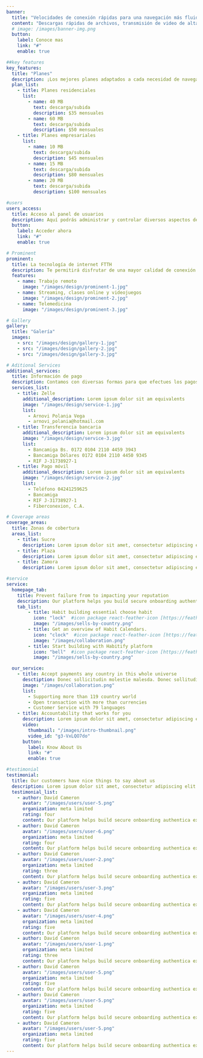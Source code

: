 ```yaml
---
banner:
  title: "Velocidades de conexión rápidas para una navegación más fluida"
  content: "Descargas rápidas de archivos, transmisión de video de alta definición y juegos en línea sin interrupciones."
  # image: /images/banner-img.png
  button:
    label: Conoce mas
    link: "#"
    enable: true

##key features
key_features:
  title: "Planes"
  description: ¡Los mejores planes adaptados a cada necesidad de navegación!
  plan_list:
    - title: Planes residenciales
      list:
        - name: 40 MB
          text: descarga/subida
          description: $35 mensuales
        - name: 60 MB
          text: descarga/subida
          description: $50 mensuales
    - title: Planes empresariales
      list:
        - name: 10 MB
          text: descarga/subida
          description: $45 mensuales
        - name: 15 MB
          text: descarga/subida
          description: $80 mensuales
        - name: 20 MB
          text: descarga/subida
          description: $100 mensuales

#users
users_access:
  title: Acceso al panel de usuarios
  description: Aquí podrás administrar y controlar diversos aspectos de tu cuenta
  button:
    label: Acceder ahora
    link: "#"
    enable: true

# Prominent
prominent:
  title: La tecnología de internet FTTH
  description: Te permitirá disfrutar de una mayor calidad de conexión a internet y facilitará el acceso a servicios y aplicaciones que requieren un ancho de banda considerable
  features:
    - name: Trabajo remoto
      image: "/images/design/prominent-1.jpg"
    - name: Streaming, clases online y videojuegos
      image: "/images/design/prominent-2.jpg"
    - name: Telemedicina
      image: "/images/design/prominent-3.jpg"

# Gallery
gallery:
  title: "Galería"
  images:
    - src: "/images/design/gallery-1.jpg"
    - src: "/images/design/gallery-2.jpg"
    - src: "/images/design/gallery-3.jpg"

# Aditional Services
additional_services:
  title: Información de pago
  description: Contamos con diversas formas para que efectues los pagos y puedas mantener al día el servicio
  services_list:
    - title: Zelle
      additional_description: Lorem ipsum dolor sit am equivalents
      image: "/images/design/service-1.jpg"
      list:
        - Arnovi Polania Vega
        - arnovi_polania@hotmail.com 
    - title: Transferencia bancaria
      additional_description: Lorem ipsum dolor sit am equivalents
      image: "/images/design/service-3.jpg"
      list:
        - Bancamiga Bs. 0172 0104 2110 4459 3943 
        - Bancamiga Dólares 0172 0104 2110 4450 9345 
        - RIF J-31738927-1
    - title: Pago móvil
      additional_description: Lorem ipsum dolor sit am equivalents
      image: "/images/design/service-2.jpg"
      list:
        - Teléfono 04241259625
        - Bancamiga
        - RIF J-31738927-1
        - Fiberconexion, C.A.

# Coverage areas
coverage_areas:
  title: Zonas de cobertura
  areas_list:
    - title: Sucre
      description: Lorem ipsum dolor sit amet, consectetur adipiscing elit.
    - title: Plaza
      description: Lorem ipsum dolor sit amet, consectetur adipiscing elit.
    - title: Zamora
      description: Lorem ipsum dolor sit amet, consectetur adipiscing elit.

#service
service:
  homepage_tab:
    title: Prevent failure from to impacting your reputation
    description: Our platform helps you build secure onboarding authentication experiences that retain and engage your users. We build the infrastructure, you can.
    tab_list:
        - title: Habit building essential choose habit
          icon: "lock"  #icon package react-feather-icon [https://feathericons.com/]
          image: "/images/sells-by-country.png"
        - title: Get an overview of Habit Calendars.
          icon: "clock"  #icon package react-feather-icon [https://feathericons.com/]
          image: "/images/collaboration.png"
        - title: Start building with Habitify platform
          icon: "bell"  #icon package react-feather-icon [https://feathericons.com/]
          image: "/images/sells-by-country.png"

  our_service:
    - title: Accept payments any country in this whole universe
      desctiption: Donec sollicitudin molestie malesda. Donec sollitudin molestie malesuada. Mauris pellentesque nec, egestas non nisi. Cras ultricies ligula sed
      image: "/images/collaboration.png"
      list:
        - Supporting more than 119 country world
        - Open transaction with more than currencies
        - Customer Service with 79 languages
    - title: Accountability that works for you
      description: Lorem ipsum dolor sit amet, consectetur adipiscing elit. Morbi egestas Werat viverra id et aliquet. vulputate egestas sollicitudin.
      video:
        thumbnail: "/images/intro-thumbnail.png"
        video_id: "g3-VxLQO7do"
      button:
        label: Know About Us
        link: "#"
        enable: true

#testimonial
testimonial:
  title: Our customers have nice things to say about us
  description: Lorem ipsum dolor sit amet, consectetur adipiscing elit. Morbi egestas Werat viverra id et aliquet. vulputate egestas sollicitudin.
  testimonial_list:
    - author: David Cameron
      avatar: "/images/users/user-5.png"
      organization: meta limited
      rating: four
      content: Our platform helps build secure onboarding authentica experiences & engage your users. We build .
    - author: David Cameron
      avatar: "/images/users/user-6.png"
      organization: meta limited
      rating: four
      content: Our platform helps build secure onboarding authentica experiences & engage your users. We build .
    - author: David Cameron
      avatar: "/images/users/user-2.png"
      organization: meta limited
      rating: three
      content: Our platform helps build secure onboarding authentica experiences & engage your users. We build .
    - author: David Cameron
      avatar: "/images/users/user-3.png"
      organization: meta limited
      rating: five
      content: Our platform helps build secure onboarding authentica experiences & engage your users. We build .
    - author: David Cameron
      avatar: "/images/users/user-4.png"
      organization: meta limited
      rating: five
      content: Our platform helps build secure onboarding authentica experiences & engage your users. We build .
    - author: David Cameron
      avatar: "/images/users/user-1.png"
      organization: meta limited
      rating: three
      content: Our platform helps build secure onboarding authentica experiences & engage your users. We build .
    - author: David Cameron
      avatar: "/images/users/user-5.png"
      organization: meta limited
      rating: five
      content: Our platform helps build secure onboarding authentica experiences & engage your users. We build .
    - author: David Cameron
      avatar: "/images/users/user-5.png"
      organization: meta limited
      rating: five
      content: Our platform helps build secure onboarding authentica experiences & engage your users. We build .
    - author: David Cameron
      avatar: "/images/users/user-5.png"
      organization: meta limited
      rating: five
      content: Our platform helps build secure onboarding authentica experiences & engage your users. We build .
---
```

